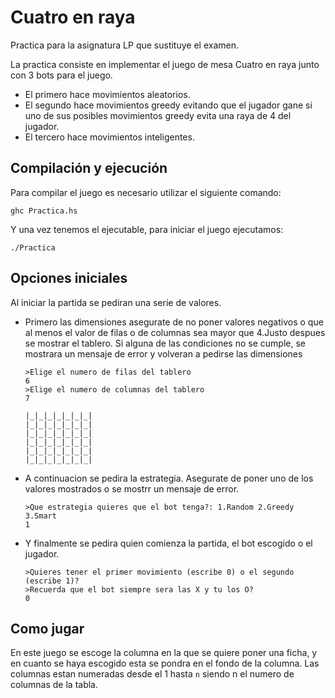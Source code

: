 # Cuatro en raya
Practica para la asignatura LP que sustituye el examen.

La practica consiste en implementar el juego de mesa Cuatro en raya junto con 3 bots para el juego. 
* El primero hace movimientos aleatorios.
* El segundo hace movimientos greedy evitando que el jugador gane si uno de sus posibles movimientos greedy evita una raya de 4 del jugador.
* El tercero hace movimientos inteligentes.

## Compilación y ejecución
Para compilar el juego es necesario utilizar el siguiente comando:
```
ghc Practica.hs
```

Y una vez tenemos el ejecutable, para iniciar el juego ejecutamos: 

```
./Practica
```

## Opciones iniciales
Al iniciar la partida se pediran una serie de valores. 
* Primero las dimensiones asegurate de no poner valores negativos o que al menos el valor de filas o de columnas sea mayor que 4.Justo despues se mostrar el tablero. Si alguna de las condiciones no se cumple, se mostrara un mensaje de error y volveran a pedirse las dimensiones

    ```
    >Elige el numero de filas del tablero
    6
    >Elige el numero de columnas del tablero
    7

    |_|_|_|_|_|_|_|
    |_|_|_|_|_|_|_|
    |_|_|_|_|_|_|_|
    |_|_|_|_|_|_|_|
    |_|_|_|_|_|_|_|
    |_|_|_|_|_|_|_|
    ```
* A continuacion se pedira la estrategia. Asegurate de poner uno de los valores mostrados o se mostrr un mensaje de error.
    ```
    >Que estrategia quieres que el bot tenga?: 1.Random 2.Greedy 3.Smart
    1
    ```
* Y finalmente se pedira quien comienza la partida, el bot escogido o el jugador.
    ```
    >Quieres tener el primer movimiento (escribe 0) o el segundo (escribe 1)?
    >Recuerda que el bot siempre sera las X y tu los O?
    0
    ```
## Como jugar
En este juego se escoge la columna en la que se quiere poner una ficha, y en cuanto se haya escogido esta se pondra en el fondo de la columna.
Las columnas estan numeradas desde el 1 hasta `n` siendo n el numero de columnas de la tabla.